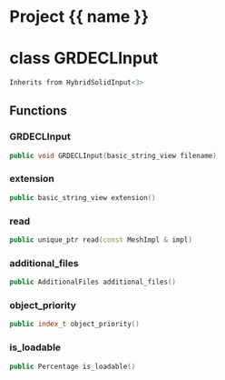 <script setup>
import {useRoute} from 'vitepress'
const {path} = useRoute()
const tokens = path.split('/')
const words = tokens[2].split('-');
for (let i = 0; i < words.length; i++) {
    words[i] = words[i].charAt(0).toUpperCase() + words[i].slice(1);
    words[i] = words[i].replace('geode', 'Geode')
}
const name = words.join('-');
</script>
# Project {{ name }}

# class GRDECLInput


```cpp
Inherits from HybridSolidInput<3>
```



## Functions

### GRDECLInput

```cpp
public void GRDECLInput(basic_string_view filename)
```


### extension

```cpp
public basic_string_view extension()
```


### read

```cpp
public unique_ptr read(const MeshImpl & impl)
```


### additional_files

```cpp
public AdditionalFiles additional_files()
```


### object_priority

```cpp
public index_t object_priority()
```


### is_loadable

```cpp
public Percentage is_loadable()
```




